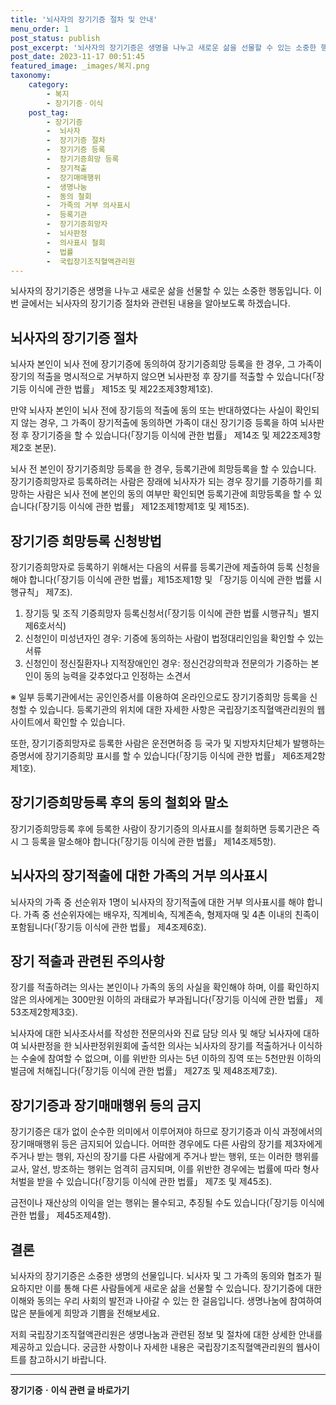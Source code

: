 ```yaml
---
title: '뇌사자의 장기기증 절차 및 안내'
menu_order: 1
post_status: publish
post_excerpt: '뇌사자의 장기기증은 생명을 나누고 새로운 삶을 선물할 수 있는 소중한 행동입니다. 이번 글에서는 뇌사자의 장기기증 절차와 관련된 내용을 알아보도록 하겠습니다.'
post_date: 2023-11-17 00:51:45
featured_image: _images/복지.png
taxonomy:
    category:
        - 복지
        - 장기기증ㆍ이식
    post_tag:
        - 장기기증
        -  뇌사자
        -  장기기증 절차
        -  장기기증 등록
        -  장기기증희망 등록
        -  장기적출
        -  장기매매행위
        -  생명나눔
        -  동의 철회
        -  가족의 거부 의사표시
        -  등록기관
        -  장기기증희망자
        -  뇌사판정
        -  의사표시 철회
        -  법률
        -  국립장기조직혈액관리원
---
```



뇌사자의 장기기증은 생명을 나누고 새로운 삶을 선물할 수 있는 소중한 행동입니다. 이번 글에서는 뇌사자의 장기기증 절차와 관련된 내용을 알아보도록 하겠습니다. 

## 뇌사자의 장기기증 절차

뇌사자 본인이 뇌사 전에 장기기증에 동의하여 장기기증희망 등록을 한 경우, 그 가족이 장기의 적출을 명시적으로 거부하지 않으면 뇌사판정 후 장기를 적출할 수 있습니다(「장기등 이식에 관한 법률」 제15조 및 제22조제3항제1호).

만약 뇌사자 본인이 뇌사 전에 장기등의 적출에 동의 또는 반대하였다는 사실이 확인되지 않는 경우, 그 가족이 장기적출에 동의하면 가족이 대신 장기기증 등록을 하여 뇌사판정 후 장기기증을 할 수 있습니다(「장기등 이식에 관한 법률」 제14조 및 제22조제3항제2호 본문).

뇌사 전 본인이 장기기증희망 등록을 한 경우, 등록기관에 희망등록을 할 수 있습니다. 장기기증희망자로 등록하려는 사람은 장래에 뇌사자가 되는 경우 장기를 기증하기를 희망하는 사람은 뇌사 전에 본인의 동의 여부만 확인되면 등록기관에 희망등록을 할 수 있습니다(「장기등 이식에 관한 법률」 제12조제1항제1호 및 제15조).

## 장기기증 희망등록 신청방법

장기기증희망자로 등록하기 위해서는 다음의 서류를 등록기관에 제출하여 등록 신청을 해야 합니다(「장기등 이식에 관한 법률」제15조제1항 및 「장기등 이식에 관한 법률 시행규칙」 제7조).

1. 장기등 및 조직 기증희망자 등록신청서(「장기등 이식에 관한 법률 시행규칙」별지 제6호서식)
2. 신청인이 미성년자인 경우: 기증에 동의하는 사람이 법정대리인임을 확인할 수 있는 서류
3. 신청인이 정신질환자나 지적장애인인 경우: 정신건강의학과 전문의가 기증하는 본인이 동의 능력을 갖추었다고 인정하는 소견서

※ 일부 등록기관에서는 공인인증서를 이용하여 온라인으로도 장기기증희망 등록을 신청할 수 있습니다. 등록기관의 위치에 대한 자세한 사항은 국립장기조직혈액관리원의 웹사이트에서 확인할 수 있습니다.

또한, 장기기증희망자로 등록한 사람은 운전면허증 등 국가 및 지방자치단체가 발행하는 증명서에 장기기증희망 표시를 할 수 있습니다(「장기등 이식에 관한 법률」 제6조제2항제1호).

## 장기기증희망등록 후의 동의 철회와 말소

장기기증희망등록 후에 등록한 사람이 장기기증의 의사표시를 철회하면 등록기관은 즉시 그 등록을 말소해야 합니다(「장기등 이식에 관한 법률」 제14조제5항).

## 뇌사자의 장기적출에 대한 가족의 거부 의사표시

뇌사자의 가족 중 선순위자 1명이 뇌사자의 장기적출에 대한 거부 의사표시를 해야 합니다. 가족 중 선순위자에는 배우자, 직계비속, 직계존속, 형제자매 및 4촌 이내의 친족이 포함됩니다(「장기등 이식에 관한 법률」 제4조제6호).

## 장기 적출과 관련된 주의사항

장기를 적출하려는 의사는 본인이나 가족의 동의 사실을 확인해야 하며, 이를 확인하지 않은 의사에게는 300만원 이하의 과태료가 부과됩니다(「장기등 이식에 관한 법률」 제53조제2항제3호).

뇌사자에 대한 뇌사조사서를 작성한 전문의사와 진료 담당 의사 및 해당 뇌사자에 대하여 뇌사판정을 한 뇌사판정위원회에 출석한 의사는 뇌사자의 장기를 적출하거나 이식하는 수술에 참여할 수 없으며, 이를 위반한 의사는 5년 이하의 징역 또는 5천만원 이하의 벌금에 처해집니다(「장기등 이식에 관한 법률」 제27조 및 제48조제7호).

## 장기기증과 장기매매행위 등의 금지

장기기증은 대가 없이 순수한 의미에서 이루어져야 하므로 장기기증과 이식 과정에서의 장기매매행위 등은 금지되어 있습니다. 어떠한 경우에도 다른 사람의 장기를 제3자에게 주거나 받는 행위, 자신의 장기를 다른 사람에게 주거나 받는 행위, 또는 이러한 행위를 교사, 알선, 방조하는 행위는 엄격히 금지되며, 이를 위반한 경우에는 법률에 따라 형사 처벌을 받을 수 있습니다(「장기등 이식에 관한 법률」 제7조 및 제45조).

금전이나 재산상의 이익을 얻는 행위는 몰수되고, 추징될 수도 있습니다(「장기등 이식에 관한 법률」 제45조제4항).

## 결론

뇌사자의 장기기증은 소중한 생명의 선물입니다. 뇌사자 및 그 가족의 동의와 협조가 필요하지만 이를 통해 다른 사람들에게 새로운 삶을 선물할 수 있습니다. 장기기증에 대한 이해와 동의는 우리 사회의 발전과 나아갈 수 있는 한 걸음입니다. 생명나눔에 참여하여 많은 분들에게 희망과 기쁨을 전해보세요.

저희 국립장기조직혈액관리원은 생명나눔과 관련된 정보 및 절차에 대한 상세한 안내를 제공하고 있습니다. 궁금한 사항이나 자세한 내용은 국립장기조직혈액관리원의 웹사이트를 참고하시기 바랍니다.
<!-- wp:separator -->
<hr class="wp-block-separator has-alpha-channel-opacity"/>
<!-- /wp:separator -->

<!-- wp:group {"backgroundColor":"base","layout":{"type":"constrained"}} -->
<div class="wp-block-group has-base-background-color has-background"><!-- wp:paragraph {"align":"center","fontSize":"medium"} -->
<p class="has-text-align-center has-large-font-size"><strong>장기기증ㆍ이식 관련 글 바로가기</strong></p>
<!-- /wp:paragraph -->


<!-- wp:latest-posts
{"categories":[{"id":23730,"count":19,"description":"","link":"https://uknowlaw.com/category/%ec%9e%a5%ea%b8%b0%ea%b8%b0%ec%a6%9d%e3%86%8d%ec%9d%b4%ec%8b%9d/","name":"장기기증ㆍ이식","slug":"장기기증ㆍ이식","taxonomy":"category","parent":0,"meta":[],"_links":{"self":[{"href":"https://uknowlaw.com/wp-json/wp/v2/categories/23730"}],"collection":[{"href":"https://uknowlaw.com/wp-json/wp/v2/categories"}],"about":[{"href":"https://uknowlaw.com/wp-json/wp/v2/taxonomies/category"}],"wp:post_type":[{"href":"https://uknowlaw.com/wp-json/wp/v2/posts?categories=23730"}],"curies":[{"name":"wp","href":"https://api.w.org/{rel}","templated":true}]}}],"postsToShow":100,"excerptLength":28,"postLayout":"grid","columns":2,"featuredImageAlign":"left","featuredImageSizeSlug":"large","fontSize":"small"} /--></div>
<!-- /wp:group -->